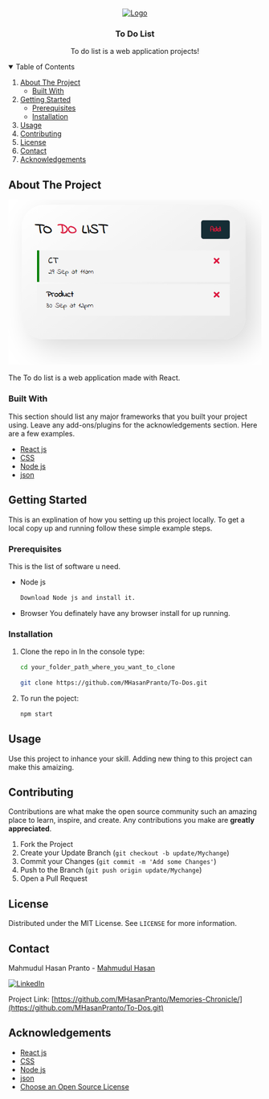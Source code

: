 <!--
*** Hi I'm Mahmudul Hasan Pranto
*** Thanks for checking out this Project. If you have a suggestion
*** that would make this better, please fork the repo and create a pull request
*** Thanks again! :D
-->



<br />
<p align="center">
  <a href="https://github.com/MHasanPranto/To-Dos">
    <img src="./public/favicon.ico" alt="Logo" width="80" height="80">
  </a>

  <h3 align="center">To Do List</h3>

  <p align="center">
    To do list is a web application projects!
  </p>
</p>

<details open="open">
  <summary>Table of Contents</summary>
  <ol>
    <li>
      <a href="#about-the-project">About The Project</a>
      <ul>
        <li><a href="#built-with">Built With</a></li>
      </ul>
    </li>
    <li>
      <a href="#getting-started">Getting Started</a>
      <ul>
        <li><a href="#prerequisites">Prerequisites</a></li>
        <li><a href="#installation">Installation</a></li>
      </ul>
    </li>
    <li><a href="#usage">Usage</a></li>   
    <li><a href="#contributing">Contributing</a></li>
    <li><a href="#license">License</a></li>
    <li><a href="#contact">Contact</a></li>
    <li><a href="#acknowledgements">Acknowledgements</a></li>
  </ol>
</details>


## About The Project

![website-screenshot]

The To do list is a web application made with React.

### Built With

This section should list any major frameworks that you built your project using. Leave any add-ons/plugins for the acknowledgements section. Here are a few examples.
* [React js](https://reactjs.org/)
* [CSS](https://www.w3schools.com/css/)
* [Node js](https://nodejs.org/en/)
* [json](https://www.npmjs.com/package/json-server)


## Getting Started

This is an explination of how you setting up this project locally.
To get a local copy up and running follow these simple example steps.

### Prerequisites

This is the list of software u need.
* Node js
  ```sh
  Download Node js and install it.
  ```
* Browser
  You definately have any browser install for up running.

### Installation

1. Clone the repo in
   In the console type:
   ```sh
   cd your_folder_path_where_you_want_to_clone
   ```
   ```sh
   git clone https://github.com/MHasanPranto/To-Dos.git
   ```
2. To run the poject:
   ```sh
   npm start
   ```

## Usage

Use this project to inhance your skill. Adding new thing to this project can make this amaizing.


## Contributing

Contributions are what make the open source community such an amazing place to learn, inspire, and create. Any contributions you make are **greatly appreciated**.

1. Fork the Project
2. Create your Update Branch (`git checkout -b update/Mychange`)
3. Commit your Changes (`git commit -m 'Add some Changes'`)
4. Push to the Branch (`git push origin update/Mychange`)
5. Open a Pull Request


## License

Distributed under the MIT License. See `LICENSE` for more information.

## Contact

Mahmudul Hasan Pranto - [Mahmudul Hasan](https://www.linkedin.com/in/mahmudul-hasan-47124b172/) 

[![LinkedIn][linkedin-shield]][linkedin-url]

Project Link: [https://github.com/MHasanPranto/Memories-Chronicle/](https://github.com/MHasanPranto/To-Dos.git)




## Acknowledgements
* [React js](https://reactjs.org/)
* [CSS](https://www.w3schools.com/css/)
* [Node js](https://nodejs.org/en/)
* [json](https://www.npmjs.com/package/json-server)
* [Choose an Open Source License](https://choosealicense.com)



[linkedin-shield]: https://img.shields.io/badge/-LinkedIn-black.svg?style=for-the-badge&logo=linkedin&colorB=555
[linkedin-url]: https://www.linkedin.com/in/mahmudul-hasan-47124b172/
[website-screenshot]: todolist.png
